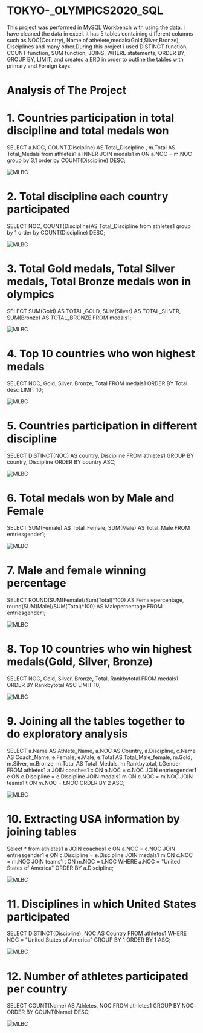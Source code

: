 # TOKYO-_OLYMPICS2020_SQL


This project was performed in MySQL Workbench with using the data. i have cleaned the data in excel. it has 5 tables containing different columns such as NOC(Country), Name of athelete,medals(Gold,Silver,Bronze), Disciplines and many other.During this project i used DISTINCT function, COUNT function, SUM function, JOINS, WHERE statements, ORDER BY, GROUP BY, LIMIT, and created a ERD in order to outline the tables with primary and Foreign keys.

# Analysis of The Project

# 1. Countries participation in total discipline and total medals won

   SELECT a.NOC, COUNT(Discipline) AS Total_Discipline , m.Total AS Total_Medals
   from athletes1 a
   INNER JOIN 
   medals1 m ON a.NOC = m.NOC
   group by 3,1
   order by COUNT(Discipline) DESC;

  <img src = "https://github.com/abhilashapanchal22/TOKYO-_OLYMPICS2020_SQL/blob/main/Screenshot%20(31).png" alt = "MLBC">

# 2. Total discipline each country participated

   SELECT NOC, COUNT(Discipline)AS Total_Discipline
   from athletes1
   group by 1
   order by COUNT(Discipline) DESC;
   
   <img src = "https://github.com/abhilashapanchal22/TOKYO-_OLYMPICS2020_SQL/blob/main/Screenshot%20(33).png" alt = "MLBC">
   
# 3. Total Gold medals, Total Silver medals, Total Bronze medals won in olympics
   
   SELECT SUM(Gold) AS TOTAL_GOLD, SUM(Silver) AS TOTAL_SILVER, SUM(Bronze) AS TOTAL_BRONZE
   FROM medals1;

  <img src = "https://github.com/abhilashapanchal22/TOKYO-_OLYMPICS2020_SQL/blob/main/Screenshot%20(35).png" alt = "MLBC">
  
# 4. Top 10 countries who won highest medals

   SELECT NOC, Gold, Silver, Bronze, Total
   FROM medals1
   ORDER BY Total desc
   LIMIT 10;
   
   <img src = "https://github.com/abhilashapanchal22/TOKYO-_OLYMPICS2020_SQL/blob/main/Screenshot%20(37).png" alt = "MLBC">

# 5. Countries participation in different discipline

   SELECT DISTINCT(NOC) AS country, Discipline
   FROM athletes1
   GROUP BY country, Discipline
   ORDER BY country ASC;
   
  <img src = "https://github.com/abhilashapanchal22/TOKYO-_OLYMPICS2020_SQL/blob/main/Screenshot%20(39).png" alt = "MLBC">
   
# 6. Total medals won by Male and Female

   SELECT SUM(Female) AS Total_Female, SUM(Male) AS Total_Male
   FROM entriesgender1;
   
   <img src = "https://github.com/abhilashapanchal22/TOKYO-_OLYMPICS2020_SQL/blob/main/Screenshot%20(41).png" alt = "MLBC">
   
# 7. Male and female winning percentage

   SELECT ROUND(SUM(Female)/Sum(Total)*100) AS Femalepercentage, round(SUM(Male)/SUM(Total)*100) AS Malepercentage
   FROM entriesgender1;
   
   <img src = "https://github.com/abhilashapanchal22/TOKYO-_OLYMPICS2020_SQL/blob/main/Screenshot%20(44).png" alt = "MLBC">
   
# 8. Top 10 countries who win highest medals(Gold, Silver, Bronze) 

   SELECT NOC, Gold, Silver, Bronze, Total, Rankbytotal 
   FROM medals1
   ORDER BY Rankbytotal ASC
   LIMIT 10;

   <img src = "https://github.com/abhilashapanchal22/TOKYO-_OLYMPICS2020_SQL/blob/main/Screenshot%20(46).png" alt = "MLBC">
   
# 9. Joining all the tables together to do exploratory analysis

   SELECT a.Name AS Athlete_Name, a.NOC AS Country, a.Discipline, c.Name AS Coach_Name, e.Female, e.Male, e.Total AS Total_Male_female, m.Gold, m.Silver, m.Bronze,
   m.Total AS Total_Medals, m.Rankbytotal, t.Gender  
   FROM athletes1 a
   JOIN coaches1 c ON a.NOC = c.NOC
   JOIN entriesgender1 e ON c.Discipline = e.Discipline
   JOIN medals1 m ON c.NOC = m.NOC
   JOIN teams1 t ON m.NOC = t.NOC
   ORDER BY 2 ASC;
     
  <img src = "https://github.com/abhilashapanchal22/TOKYO-_OLYMPICS2020_SQL/blob/main/Screenshot%20(49).png" alt = "MLBC">  
   
   
# 10. Extracting USA information by joining tables
 
   Select * 
   from athletes1 a
   JOIN coaches1 c ON a.NOC = c.NOC
   JOIN entriesgender1 e ON c.Discipline = e.Discipline
   JOIN medals1 m ON c.NOC = m.NOC
   JOIN teams1 t ON m.NOC = t.NOC
   WHERE a.NOC = "United States of America"
   ORDER BY a.Discipline;

  <img src = "https://github.com/abhilashapanchal22/TOKYO-_OLYMPICS2020_SQL/blob/main/Screenshot%20(52).png" alt = "MLBC">  
  
# 11. Disciplines in which United States participated

   SELECT DISTINCT(Discipline), NOC AS Country
   FROM athletes1
   WHERE NOC = "United States of America"
   GROUP BY 1
   ORDER BY 1 ASC;
   
   <img src = "https://github.com/abhilashapanchal22/TOKYO-_OLYMPICS2020_SQL/blob/main/Screenshot%20(54).png" alt = "MLBC">
   
 # 12. Number of athletes participated per country
 
   SELECT COUNT(Name) AS Athletes, NOC 
   FROM athletes1
   GROUP BY NOC
   ORDER BY COUNT(Name) DESC;

   <img src = "https://github.com/abhilashapanchal22/TOKYO-_OLYMPICS2020_SQL/blob/main/Screenshot%20(56).png" alt = "MLBC">
      
